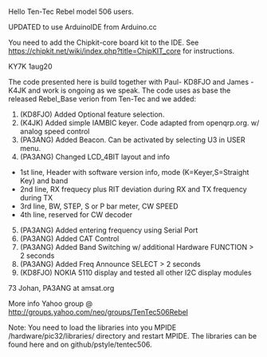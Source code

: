 Hello Ten-Tec Rebel model 506 users.

UPDATED to use ArduinoIDE from Arduino.cc

You need to add the Chipkit-core board kit to the IDE. See https://chipkit.net/wiki/index.php?title=ChipKIT_core
for instructions.

KY7K 1aug20

The code presented here is build together with Paul- KD8FJO and James - K4JK and work is ongoing as we speak. The code uses as base the released Rebel_Base verion from Ten-Tec and we added:

1. (KD8FJO) Added Optional feature selection. 
2. (K4JK) Added simple IAMBIC keyer. Code adapted from openqrp.org. w/ analog speed control
3. (PA3ANG) Added Beacon. Can be activated by selecting U3 in USER menu. 
4. (PA3ANG) Changed LCD_4BIT layout and info
  - 1st line, Header with software version info, mode (K=Keyer,S=Straight Key) and band
  - 2nd line, RX frequecy plus RIT deviation during RX and TX frequency during TX 
  - 3rd line, BW, STEP, S or P bar meter, CW SPEED
  - 4th line, reserved for CW decoder
5. (PA3ANG) Added entering frequency using Serial Port
6. (PA3ANG) Added CAT Control
7. (PA3ANG) Added Band Switching w/ additional Hardware  FUNCTION > 2 seconds
8. (PA3ANG) Added Freq Announce SELECT > 2 seconds
9. (KD8FJO) NOKIA 5110 display and tested all other I2C display modules

73 Johan, PA3ANG   at amsat.org

More info Yahoo group @ http://groups.yahoo.com/neo/groups/TenTec506Rebel

Note: You need to load the libraries into you MPIDE /hardware/pic32/libraries/  directory and restart MPIDE. The libraries can be found here and on github/pstyle/tentec506.
